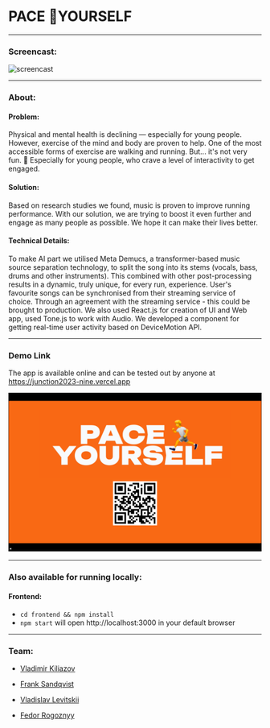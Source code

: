 # PACE 🏃YOURSELF

---
### Screencast:
![screencast](https://github.com/FrankSandqvist/junction2023/blob/main/assets/screencast.gif?raw=true)

---
### About:
#### Problem:
Physical and mental health is declining — especially for young people.
However, exercise of the mind and body are proven to help.
One of the most accessible forms of exercise are walking and running.
But... it's not very fun. 🙈
Especially for young people, who crave a level of interactivity to get engaged.

#### Solution:
Based on research studies we found, music is proven to improve running performance. With our solution, we are trying to boost it even further and engage as many people as possible. We hope it can make their lives better.

#### Technical Details:
To make AI part we utilised Meta Demucs, a transformer-based music source separation technology, to split the song into its stems (vocals, bass, drums and other instruments). This combined with other post-processing results in a dynamic, truly unique, for every run, experience. User's favourite songs can be synchronised from their streaming service of choice. Through an agreement with the streaming service - this could be brought to production. We also used React.js for creation of UI and Web app, used Tone.js to work with Audio. We developed a component for getting real-time user activity based on DeviceMotion API.

---
### Demo Link
The app is available online and can be tested out by anyone at https://junction2023-nine.vercel.app

![](assets/pace-yourself-001.png)

---
### Also available for running locally:
#### Frontend:
- `cd frontend && npm install`
- `npm start` will open http://localhost:3000 in your default browser

---


### Team:
- [Vladimir Kiliazov](https://github.com/vladimirwest)

- [Frank Sandqvist](https://github.com/FrankSandqvist)

- [Vladislav Levitskii](https://github.com/mcvladthegoat)

- [Fedor Rogoznyy](https://github.com/frogoznyy)
